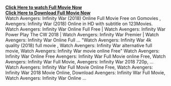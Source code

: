 <b><a href="https://t.co/cOcnec2lMP">Click Here to watch Full Movie Now</a></b><br>
<b><a href="https://t.co/cOcnec2lMP">Click Here to Download Full Movie Now</a></b><br>
Watch Avengers: Infinity War (2018) Online Full Movie Free on Gomovies , Avengers: Infinity War (2018) Online in HD with subtitle on 123Movies. Watch Avengers: Infinity War Online Full Free | Watch Avengers: Infinity War Power Play The CW 2018 | Watch Avengers: Infinity War Premier | Watch Avengers: Infinity War Online Full ... "Watch Avengers: Infinity War 4k quality (2018) full movie , Watch Avengers: Infinity War alternative full movie, Watch Avengers: Infinity War movie online Free" Watch Avengers: Infinity War Online Free Avengers: Infinity War Full Movie online Free, Watch Avengers: Infinity War Full Movie, Avengers: Infinity War 2018 720p, ... Watch Avengers: Infinity War Full Movie Online Free, Watch Avengers: Infinity War 2018 Movie Online, Download Avengers: Infinity War Full Movie, Watch Avengers: Infinity War Online ...